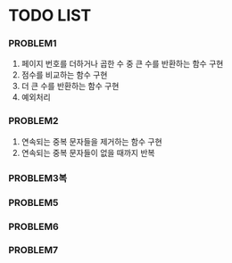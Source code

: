# TODO LIST

### PROBLEM1
1. 페이지 번호를 더하거나 곱한 수 중 큰 수를 반환하는 함수 구현
2. 점수를 비교하는 함수 구현
3. 더 큰 수를 반환하는 함수 구현
4. 예외처리

### PROBLEM2
1. 연속되는 중복 문자들을 제거하는 함수 구현
2. 연속되는 중복 문자들이 없을 때까지 반복

### PROBLEM3복
### PROBLEM5
### PROBLEM6
### PROBLEM7